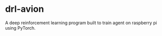 # drl-avion
A deep reinforcement learning program built to train agent on raspberry pi using PyTorch.
